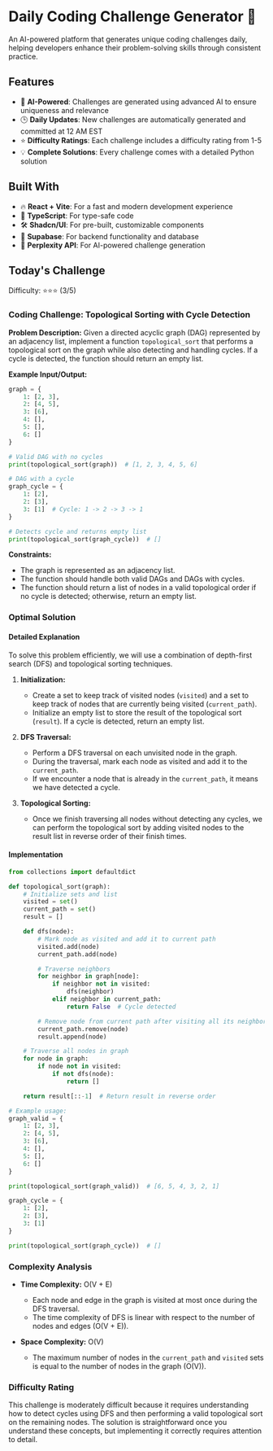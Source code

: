 # Daily Coding Challenge Generator 🚀

An AI-powered platform that generates unique coding challenges daily, helping developers enhance their problem-solving skills through consistent practice.

## Features

- 🤖 **AI-Powered**: Challenges are generated using advanced AI to ensure uniqueness and relevance
- 🕒 **Daily Updates**: New challenges are automatically generated and committed at 12 AM EST
- ⭐ **Difficulty Ratings**: Each challenge includes a difficulty rating from 1-5
- 💡 **Complete Solutions**: Every challenge comes with a detailed Python solution

## Built With

- 🔥 **React + Vite**: For a fast and modern development experience
- 🔷 **TypeScript**: For type-safe code
- 🛠️ **Shadcn/UI**: For pre-built, customizable components
- 🔌 **Supabase**: For backend functionality and database
- 🤖 **Perplexity API**: For AI-powered challenge generation

## Today's Challenge

Difficulty: ⭐⭐⭐ (3/5)

### Coding Challenge: Topological Sorting with Cycle Detection

**Problem Description:**
Given a directed acyclic graph (DAG) represented by an adjacency list, implement a function `topological_sort` that performs a topological sort on the graph while also detecting and handling cycles. If a cycle is detected, the function should return an empty list.

**Example Input/Output:**
```python
graph = {
    1: [2, 3],
    2: [4, 5],
    3: [6],
    4: [],
    5: [],
    6: []
}

# Valid DAG with no cycles
print(topological_sort(graph))  # [1, 2, 3, 4, 5, 6]

# DAG with a cycle
graph_cycle = {
    1: [2],
    2: [3],
    3: [1]  # Cycle: 1 -> 2 -> 3 -> 1
}

# Detects cycle and returns empty list
print(topological_sort(graph_cycle))  # []
```

**Constraints:**
- The graph is represented as an adjacency list.
- The function should handle both valid DAGs and DAGs with cycles.
- The function should return a list of nodes in a valid topological order if no cycle is detected; otherwise, return an empty list.

### Optimal Solution

#### Detailed Explanation

To solve this problem efficiently, we will use a combination of depth-first search (DFS) and topological sorting techniques.

1. **Initialization:**
   - Create a set to keep track of visited nodes (`visited`) and a set to keep track of nodes that are currently being visited (`current_path`).
   - Initialize an empty list to store the result of the topological sort (`result`). If a cycle is detected, return an empty list.

2. **DFS Traversal:**
   - Perform a DFS traversal on each unvisited node in the graph.
   - During the traversal, mark each node as visited and add it to the `current_path`.
   - If we encounter a node that is already in the `current_path`, it means we have detected a cycle.

3. **Topological Sorting:**
   - Once we finish traversing all nodes without detecting any cycles, we can perform the topological sort by adding visited nodes to the result list in reverse order of their finish times.

#### Implementation

```python
from collections import defaultdict

def topological_sort(graph):
    # Initialize sets and list
    visited = set()
    current_path = set()
    result = []

    def dfs(node):
        # Mark node as visited and add it to current path
        visited.add(node)
        current_path.add(node)

        # Traverse neighbors
        for neighbor in graph[node]:
            if neighbor not in visited:
                dfs(neighbor)
            elif neighbor in current_path:
                return False  # Cycle detected

        # Remove node from current path after visiting all its neighbors
        current_path.remove(node)
        result.append(node)

    # Traverse all nodes in graph
    for node in graph:
        if node not in visited:
            if not dfs(node):
                return []

    return result[::-1]  # Return result in reverse order

# Example usage:
graph_valid = {
    1: [2, 3],
    2: [4, 5],
    3: [6],
    4: [],
    5: [],
    6: []
}

print(topological_sort(graph_valid))  # [6, 5, 4, 3, 2, 1]

graph_cycle = {
    1: [2],
    2: [3],
    3: [1]  
}

print(topological_sort(graph_cycle))  # []
```

### Complexity Analysis

- **Time Complexity:** O(V + E)
  - Each node and edge in the graph is visited at most once during the DFS traversal.
  - The time complexity of DFS is linear with respect to the number of nodes and edges (O(V + E)).

- **Space Complexity:** O(V)
  - The maximum number of nodes in the `current_path` and `visited` sets is equal to the number of nodes in the graph (O(V)).

### Difficulty Rating
This challenge is moderately difficult because it requires understanding how to detect cycles using DFS and then performing a valid topological sort on the remaining nodes. The solution is straightforward once you understand these concepts, but implementing it correctly requires attention to detail.